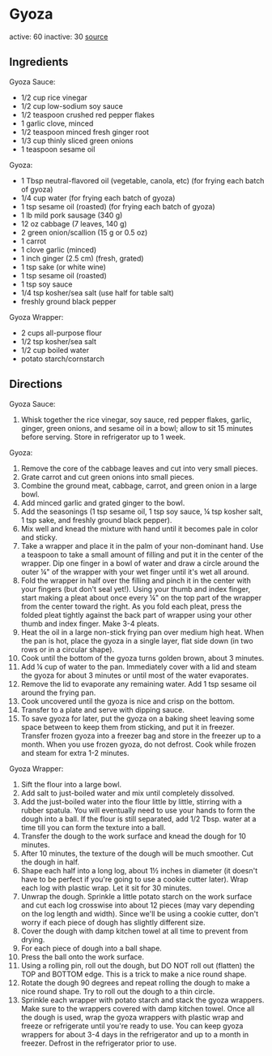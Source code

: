 # Gyoza
active: 60
inactive: 30
[source](https://www.justonecookbook.com/gyoza/)
## Ingredients

Gyoza Sauce:
* 1/2 cup rice vinegar
* 1/2 cup low-sodium soy sauce
* 1/2 teaspoon crushed red pepper flakes
* 1 garlic clove, minced
* 1/2 teaspoon minced fresh ginger root
* 1/3 cup thinly sliced green onions
* 1 teaspoon sesame oil

Gyoza:
* 1 Tbsp neutral-flavored oil (vegetable, canola, etc) (for frying each batch of gyoza)
* 1/4 cup water (for frying each batch of gyoza)
* 1 tsp sesame oil (roasted) (for frying each batch of gyoza)
* 1 lb mild pork sausage (340 g)
* 12 oz cabbage (7 leaves, 140 g)
* 2 green onion/scallion (15 g or 0.5 oz)
* 1 carrot
* 1 clove garlic (minced)
* 1 inch ginger (2.5 cm) (fresh, grated)
* 1 tsp sake (or white wine)
* 1 tsp sesame oil (roasted)
* 1 tsp soy sauce
* 1/4 tsp kosher/sea salt (use half for table salt)
* freshly ground black pepper

Gyoza Wrapper:
* 2 cups all-purpose flour
* 1/2 tsp kosher/sea salt
* 1/2 cup boiled water
* potato starch/cornstarch
## Directions

Gyoza Sauce:
1. Whisk together the rice vinegar, soy sauce, red pepper flakes, garlic, ginger, green onions, and sesame oil in a bowl; allow to sit 15 minutes before serving. Store in refrigerator up to 1 week.

Gyoza:
1. Remove the core of the cabbage leaves and cut into very small pieces.
2. Grate carrot and cut green onions into small pieces.
3. Combine the ground meat, cabbage, carrot, and green onion in a large bowl.
4. Add minced garlic and grated ginger to the bowl.
5. Add the seasonings (1 tsp sesame oil, 1 tsp soy sauce, ¼ tsp kosher salt, 1 tsp sake, and freshly ground black pepper).
6. Mix well and knead the mixture with hand until it becomes pale in color and sticky.
7. Take a wrapper and place it in the palm of your non-dominant hand. Use a teaspoon to take a small amount of filling and put it in the center of the wrapper. Dip one finger in a bowl of water and draw a circle around the outer ¼" of the wrapper with your wet finger until it's wet all around.
8. Fold the wrapper in half over the filling and pinch it in the center with your fingers (but don't seal yet!). Using your thumb and index finger, start making a pleat about once every ¼" on the top part of the wrapper from the center toward the right. As you fold each pleat, press the folded pleat tightly against the back part of wrapper using your other thumb and index finger. Make 3-4 pleats.
9. Heat the oil in a large non-stick frying pan over medium high heat. When the pan is hot, place the gyoza in a single layer, flat side down (in two rows or in a circular shape).
10. Cook until the bottom of the gyoza turns golden brown, about 3 minutes.
11. Add ¼ cup of water to the pan. Immediately cover with a lid and steam the gyoza for about 3 minutes or until most of the water evaporates.
12. Remove the lid to evaporate any remaining water. Add 1 tsp sesame oil around the frying pan.
13. Cook uncovered until the gyoza is nice and crisp on the bottom.
14. Transfer to a plate and serve with dipping sauce.
15. To save gyoza for later, put the gyoza on a baking sheet leaving some space between to keep them from sticking, and put it in freezer. Transfer frozen gyoza into a freezer bag and store in the freezer up to a month. When you use frozen gyoza, do not defrost. Cook while frozen and steam for extra 1-2 minutes.

Gyoza Wrapper:
1. Sift the flour into a large bowl.
2. Add salt to just-boiled water and mix until completely dissolved.
3. Add the just-boiled water into the flour little by little, stirring with a rubber spatula. You will eventually need to use your hands to form the dough into a ball. If the flour is still separated, add 1/2 Tbsp. water at a time till you can form the texture into a ball.
4. Transfer the dough to the work surface and knead the dough for 10 minutes.
5. After 10 minutes, the texture of the dough will be much smoother. Cut the dough in half.
6. Shape each half into a long log, about 1½ inches in diameter (it doesn't have to be perfect if you're going to use a cookie cutter later). Wrap each log with plastic wrap. Let it sit for 30 minutes.
7. Unwrap the dough. Sprinkle a little potato starch on the work surface and cut each log crosswise into about 12 pieces (may vary depending on the log length and width). Since we'll be using a cookie cutter, don't worry if each piece of dough has slightly different size.
8. Cover the dough with damp kitchen towel at all time to prevent from drying.
9. For each piece of dough into a ball shape.
10. Press the ball onto the work surface.
11. Using a rolling pin, roll out the dough, but DO NOT roll out (flatten) the TOP and BOTTOM edge. This is a trick to make a nice round shape.
12. Rotate the dough 90 degrees and repeat rolling the dough to make a nice round shape. Try to roll out the dough to a thin circle.
13. Sprinkle each wrapper with potato starch and stack the gyoza wrappers. Make sure to the wrappers covered with damp kitchen towel. Once all the dough is used, wrap the gyoza wrappers with plastic wrap and freeze or refrigerate until you're ready to use. You can keep gyoza wrappers for about 3-4 days in the refrigerator and up to a month in freezer. Defrost in the refrigerator prior to use.
